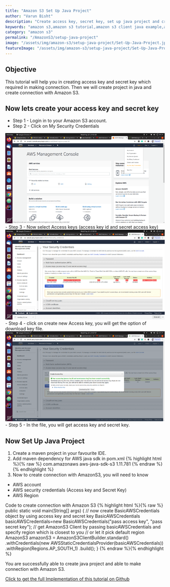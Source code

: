 ```yaml
---
title: "Amazon S3 Set Up Java Project"
author: "Varun Bisht"
description: "Create access key, secret key, set up java project and create connection with Amazon S3."
keywords: "amazon s3,amazon s3 tutorial,amazon s3 client java example,aws java example,aws java sdk maven,aws java sdk tutorial,amazons3clientbuilder,aws java sdk 2 tutorial,java aws project"
category: "amazon s3"
permalink: "/AmazonS3/setup-java-project"
image: "/assets/img/amazon-s3/setup-java-project/Set-Up-Java-Project.jpg"
featureImage: "/assets/img/amazon-s3/setup-java-project/Set-Up-Java-Project.jpg"
---
```


## Objective
This tutorial will help you in creating access key and secret key which required in making connection.
Then we will create project in java and create connection with Amazon S3.

## Now lets create your access key and secret key

- Step 1 - Login in to your Amazon S3 account.
- Step 2 - Click on My Security Credentials
<div class="imgCont">
  <img class="object-fit" alt="Security Credentials Option" title="Security Credentials Option" src="/assets/img/amazon-s3/setup-java-project/security_credential_option.png" />
</div>
- Step 3 - Now select Access keys (access key id and secret access key)
<div class="imgCont">
  <img class="object-fit" alt="AWS Security Credentials" title="AWS Security Credentials" src="/assets/img/amazon-s3/setup-java-project/aws_security_credentials.png" />
</div>
- Step 4 - click on create new Access key, you will get the option of download key file.
<div class="imgCont">
  <img class="object-fit" alt="AWS Credential Download Option" title="AWS Credential Download Option" src="/assets/img/amazon-s3/setup-java-project/aws_credential_download_option.png" />
</div>
- Step 5 - In the file, you will get access key and secret key.

## Now Set Up Java Project

1. Create a maven project in your favourite IDE.
2. Add maven dependency for AWS java sdk in pom.xml
{% highlight html %}{% raw %}
   <dependency>
   <groupId>com.amazonaws</groupId>
   <artifactId>aws-java-sdk-s3</artifactId>
   <version>1.11.781</version>
   </dependency>
   {% endraw %}{% endhighlight %}
3. Now to create connection with AmazonS3, you will need to know
- AWS account
- AWS security credentials (Access key and Secret Key)
- AWS Region

Code to create connection with Amazon S3
{% highlight html %}{% raw %}
public static void main(String[] args) {
    // now create BasicAWSCredentials object by using access key and secret key
    BasicAWSCredentials basicAWSCredentials=new BasicAWSCredentials("pass access key",
        "pass secret key");
    // get AmazonS3 Client by passing basicAWSCredentials and specify region which is closest to you
    // or let it pick default region
    AmazonS3 amazonS3 = AmazonS3ClientBuilder.standard()
        .withCredentials(new AWSStaticCredentialsProvider(basicAWSCredentials))
        .withRegion(Regions.AP_SOUTH_1)
        .build();
  }
{% endraw %}{% endhighlight %}

You are successfully able to create java project and able to make connection with Amazon S3.

<a href="https://github.com/techypoint/amazon-s3.git">Click to get the full Implementation of this tutorial on Github</a>
